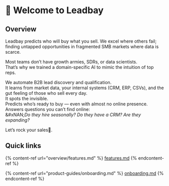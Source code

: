 # 👋 Welcome to Leadbay

## Overview

Leadbay predicts who will buy what you sell. We excel where others fail; finding untapped opportunities in fragmented SMB markets where data is scarce.

Most teams don’t have growth armies, SDRs, or data scientists.\
That’s why we trained a domain-specific AI to mimic the intuition of top reps.

We automate B2B lead discovery and qualification.\
It learns from market data, your internal systems (CRM, ERP, CSVs), and the gut feeling of those who sell every day.\
It spots the invisible.\
Predicts who’s ready to buy — even with almost no online presence.\
Answers questions you can’t find online:\
&#xNAN;_&#x44;o they hire seasonally? Do they have a CRM? Are they expanding?_

Let’s rock your sales:metal:.

## Quick links

{% content-ref url="overview/features.md" %}
[features.md](overview/features.md)
{% endcontent-ref %}

{% content-ref url="product-guides/onboarding.md" %}
[onboarding.md](product-guides/onboarding.md)
{% endcontent-ref %}
